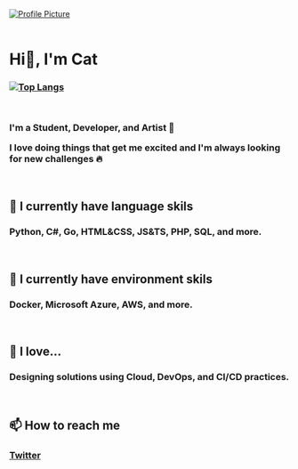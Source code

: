 <a href="https://honzaap.github.io/GithubCity/">
  <img src="https://raw.githubusercontent.com/Once-a-deadcat/Once-a-deadcat/main/screenshot.gif" alt="Profile Picture">
</a>


<br>
<br>


<h1 align="left">Hi👋, I'm Cat</h1>
<h3 align="left">


[![Top Langs](https://github-readme-stats.vercel.app/api/top-langs/?username=Once-a-deadcat)](https://github.com/anuraghazra/github-readme-stats)

<br>

I'm a Student, Developer, and Artist 🎨


I love doing things that get me excited and I'm always looking for new challenges 🔥


</h3>


<br>


<h2 align="left">
📘 I currently have language skils 
</h2>
<h3 align="left">
Python, C#, Go, HTML&CSS, JS&TS, PHP, SQL, and more.
</h3>


<br>


<h2 align="left">
📗 I currently have environment skils
</h2>
<h3 align="left">
Docker, Microsoft Azure, AWS, and more.
</h3>


<br>


<h2 align="left">
📕 I love...
</h2>
<h3 align="left">
Designing solutions using Cloud, DevOps, and CI/CD practices.
</h3>


<br>


<h2>
📫 How to reach me
</h2>
<h3>

[Twitter](https://twitter.com/Hey_ImCat)

</h3>

<br>

